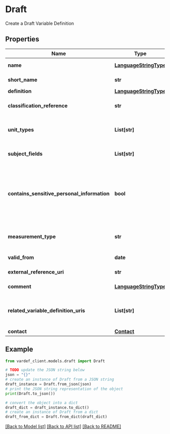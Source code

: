 # Draft

Create a Draft Variable Definition

## Properties

Name | Type | Description | Notes
------------ | ------------- | ------------- | -------------
**name** | [**LanguageStringType**](LanguageStringType.md) | Name of the variable. Must be unique for a given Unit Type and Owner combination. | 
**short_name** | **str** | Recommended short name. Must be unique within an organization. | 
**definition** | [**LanguageStringType**](LanguageStringType.md) | Definition of the variable. | 
**classification_reference** | **str** | ID of a classification or code list from Klass. The given classification defines all possible values for the defined variable. | [optional] 
**unit_types** | **List[str]** | A list of one or more unit types, e.g. person, vehicle, household. Must be defined as codes from https://www.ssb.no/klass/klassifikasjoner/702. | 
**subject_fields** | **List[str]** | A list of subject fields that the variable is used in. Must be defined as codes from https://www.ssb.no/klass/klassifikasjoner/618. | 
**contains_sensitive_personal_information** | **bool** | True if variable instances contain particularly sensitive information. Applies even if the information or identifiers are pseudonymized. Information within the following categories are regarded as particularly sensitive: Ethnicity, Political alignment, Religion, Philosophical beliefs, Union membership, Genetics, Biometrics, Health, Sexual relations, Sexual orientation | 
**measurement_type** | **str** | Type of measurement for the variable, e.g. length, volume, currency. Must be defined as codes from https://www.ssb.no/klass/klassifikasjoner/303 | [optional] 
**valid_from** | **date** | The variable definition is valid from this date inclusive | 
**external_reference_uri** | **str** | A link (URI) to an external definition/documentation | [optional] 
**comment** | [**LanguageStringType**](LanguageStringType.md) | Optional comment to explain the definition or communicate potential changes. | [optional] 
**related_variable_definition_uris** | **List[str]** | Link(s) to related definitions of variables - a list of one or more definitions. For example for a variable after-tax income it could be relevant to link to definitions of income from work, property income etc. | [optional] 
**contact** | [**Contact**](Contact.md) | Contact details | [optional] 

## Example

```python
from vardef_client.models.draft import Draft

# TODO update the JSON string below
json = "{}"
# create an instance of Draft from a JSON string
draft_instance = Draft.from_json(json)
# print the JSON string representation of the object
print(Draft.to_json())

# convert the object into a dict
draft_dict = draft_instance.to_dict()
# create an instance of Draft from a dict
draft_from_dict = Draft.from_dict(draft_dict)
```
[[Back to Model list]](../README.md#documentation-for-models) [[Back to API list]](../README.md#documentation-for-api-endpoints) [[Back to README]](../README.md)


